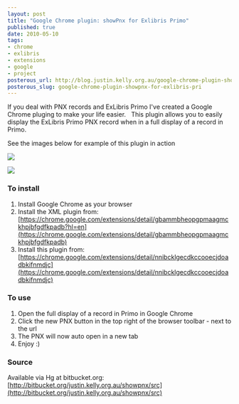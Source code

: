 ```yaml
--- 
layout: post
title: "Google Chrome plugin: showPnx for Exlibris Primo"
published: true
date: 2010-05-10
tags: 
- chrome
- exlibris
- extensions
- google
- project
posterous_url: http://blog.justin.kelly.org.au/google-chrome-plugin-showpnx-for-exlibris-pri
posterous_slug: google-chrome-plugin-showpnx-for-exlibris-pri
---
```

If you deal with PNX records and ExLibris Primo I've created a Google Chrome pluging to make your life easier.  
This plugin allows you to easily display the ExLibris Primo PNX record when in a full display of a record in Primo. 

See the images below for example of this plugin in action

![](http://i.minus.com/jbtfgiqKQFt07W.jpg)

![](http://i.minus.com/jbxUTUYCZnZa61.jpg)

### To install

1. Install Google Chrome as your browser
1. Install the XML plugin from: [https://chrome.google.com/extensions/detail/gbammbheopgpmaagmckhpjbfgdfkpadb?hl=en](https://chrome.google.com/extensions/detail/gbammbheopgpmaagmckhpjbfgdfkpadb)
1. Install this plugin from: [https://chrome.google.com/extensions/detail/nnibcklgecdkccooecjdoadbkifnmdjc](https://chrome.google.com/extensions/detail/nnibcklgecdkccooecjdoadbkifnmdjc)

### To use

1. Open the full display of a record in Primo in Google Chrome
1. Click the new PNX button in the top right of the browser toolbar - next to the url
1. The PNX will now auto open in a new tab
1. Enjoy :)

### Source

Available via Hg at bitbucket.org: [http://bitbucket.org/justin.kelly.org.au/showpnx/src](http://bitbucket.org/justin.kelly.org.au/showpnx/src)


